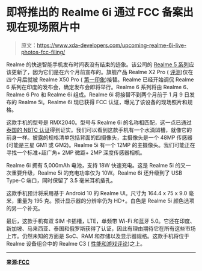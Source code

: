 # 即将推出的 Realme 6i 通过 FCC 备案出现在现场照片中

> 原文：<https://www.xda-developers.com/upcoming-realme-6i-live-photos-fcc-filing/>

Realme 的快速智能手机发布时间表没有结束的迹象。该公司的 [Realme 5 系列](https://www.xda-developers.com/realme-5-pro-review/)应该更新了，因为它们是在六个月前宣布的。旗舰产品 Realme X2 Pro ( [评测](https://www.xda-developers.com/realme-x2-pro-xda-review/))仅在四个月后就被 Realme X50 Pro ( [第一印象](https://www.xda-developers.com/realme-x50-pro-5g-hands-on-first-impressions/))接替。Realme 已经开始调侃 Realme 6 系列在印度的发布会，确定发布会即将举行。Realme 6 系列将由 Realme 6、Realme 6 Pro 和 Realme 6i 组成。Realme 6i 将接替不到两个月前于 1 月 9 日发布的 Realme 5i。Realme 6i 现已获得 FCC 认证，曝光了该设备的现场照片和规格。

这款手机的型号是 RMX2040。型号与 Realme 6i 的名称相匹配，这一点已通过[泰国的 NBTC 认证](http://mocheck.nbtc.go.th/search/1516271)得到证实。我们可以看到这款手机有一个水滴凹槽，就像它的前身一样。披露的规格清单包括背面的四摄像头，主摄像头是一个 48MP 传感器(可能是三星 GM1 或 GM2)。Realme 5i 有一个 12MP 的主摄像头。我们可能正在寻找一个标准+超广角+ 2MP 微距+ 2MP 深度传感器相机。

Realme 6i 拥有 5,000mAh 电池，支持 18W 快速充电。这是 Realme 5i 的又一次重要升级，Realme 5i 的充电功率仅为 10W。Realme 6i 还升级到了 USB Type-C 端口，同时保留了 3.5 毫米耳机插孔。

这款手机预计将采用基于 Android 10 的 Realme UI。尺寸为 164.4 x 75 x 9.0 毫米，重量为 195 克。预计显示器的分辨率仍为 HD+。白色是 Realme 5i 颜色选项的另一个补充。

最后，这款手机有双 SIM 卡插槽，LTE，单频带 Wi-Fi 和蓝牙 5.0。它还在印度、新加坡、马来西亚、泰国和俄罗斯获得了认证，因此有理由期待它在所有这些市场上市。仍然未知的方面是 SoC、RAM 和存储以及显示器规格。这款手机将位于 Realme 设备组合中的 Realme C3 ( [性能和游戏评论](https://www.xda-developers.com/realme-c3-performance-gaming-review-mediatek-helio-g70/))之上。

* * *

**来源:[FCC](https://fccid.io/document.php?id=4627890)**